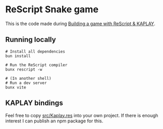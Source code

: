 # ReScript Snake game

This is the code made during [Building a game with ReScript & KAPLAY](https://youtu.be/iVcMILQplL0).

## Running locally

```shell
# Install all dependencies
bun install

# Run the ReScript compiler
bunx rescript -w

# (In another shell)
# Run a dev server
bunx vite
```
## KAPLAY bindings

Feel free to copy [src/Kaplay.res](./src/Kaplay.res) into your own project.
If there is enough interest I can publish an npm package for this.
